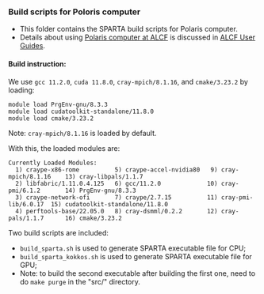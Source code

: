 ### Build scripts for Poloris computer
- This folder contains the SPARTA build scripts for Polaris computer.
- Details about using [Polaris computer at ALCF](https://www.alcf.anl.gov/polaris) is discussed
in [ALCF User Guides](https://docs.alcf.anl.gov/polaris/getting-started/). 

#### Build instruction:
We use `gcc 11.2.0`, `cuda 11.8.0`, `cray-mpich/8.1.16`, and `cmake/3.23.2` by loading:
```
module load PrgEnv-gnu/8.3.3
module load cudatoolkit-standalone/11.8.0
module load cmake/3.23.2
```
Note: `cray-mpich/8.1.16` is loaded by default.

With this, the loaded modules are:
```
Currently Loaded Modules:
  1) craype-x86-rome          5) craype-accel-nvidia80   9) cray-mpich/8.1.16    13) cray-libpals/1.1.7
  2) libfabric/1.11.0.4.125   6) gcc/11.2.0             10) cray-pmi/6.1.2       14) PrgEnv-gnu/8.3.3
  3) craype-network-ofi       7) craype/2.7.15          11) cray-pmi-lib/6.0.17  15) cudatoolkit-standalone/11.8.0
  4) perftools-base/22.05.0   8) cray-dsmml/0.2.2       12) cray-pals/1.1.7      16) cmake/3.23.2
```

Two build scripts are included:
  - `build_sparta.sh` is used to generate SPARTA executable file for CPU;
  - `build_sparta_kokkos.sh` is used to generate SPARTA executable file for GPU;
  - Note: to build the second executable after building the first one, need to do `make purge` in the "src/" directory.
